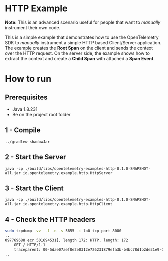 # HTTP Example

**Note:** This is an advanced scenario useful for people that want to *manually* instrument their own code. 

This is a simple example that demonstrates how to use the OpenTelemetry SDK 
to *manually* instrument a simple HTTP based Client/Server application. 
The example creates the **Root Span** on the client and sends the context
over the HTTP request. On the server side, the example shows how to extract the context
and create a **Child Span** with attached a **Span Event**. 

# How to run

## Prerequisites
* Java 1.8.231
* Be on the project root folder

## 1 - Compile 
```shell script
../gradlew shadowJar
```

## 2 - Start the Server
```shell script
java -cp ./build/libs/opentelemetry-examples-http-0.1.0-SNAPSHOT-all.jar io.opentelemetry.example.http.HttpServer
```
 
## 3 - Start the Client
```shell script
java -cp ./build/libs/opentelemetry-examples-http-0.1.0-SNAPSHOT-all.jar io.opentelemetry.example.http.HttpClient
```

## 4 - Check the HTTP headers
```bash
sudo tcpdump -vv  -l -n -s 5655 -i lo0 tcp port 8080
..
097769688 ecr 501694531], length 172: HTTP, length: 172
	GET / HTTP/1.1
	traceparent: 00-5dae07aef8e2e0312e726231879efa3b-b4bc78d1b2de31e9-01
..
```
